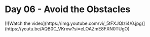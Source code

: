 <h1>Day 06 - Avoid the Obstacles</h1>
[![Watch the video](https://img.youtube.com/vi/_5tFXJQIzi4/0.jpg)](https://youtu.be/AQB0C_VKrxw?si=eLOAZmE8FXN0TUgO)
